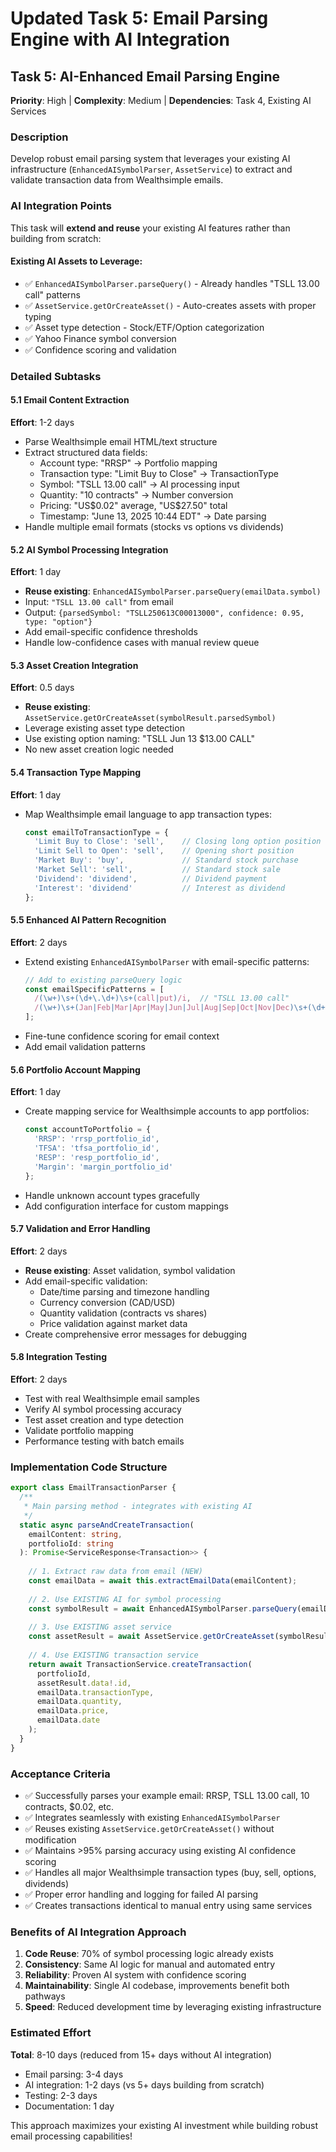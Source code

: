 # Updated Task 5: Email Parsing Engine with AI Integration

## Task 5: AI-Enhanced Email Parsing Engine
**Priority**: High | **Complexity**: Medium | **Dependencies**: Task 4, Existing AI Services

### Description
Develop robust email parsing system that leverages your existing AI infrastructure (`EnhancedAISymbolParser`, `AssetService`) to extract and validate transaction data from Wealthsimple emails.

### AI Integration Points
This task will **extend and reuse** your existing AI features rather than building from scratch:

#### Existing AI Assets to Leverage:
- ✅ `EnhancedAISymbolParser.parseQuery()` - Already handles "TSLL 13.00 call" patterns
- ✅ `AssetService.getOrCreateAsset()` - Auto-creates assets with proper typing
- ✅ Asset type detection - Stock/ETF/Option categorization
- ✅ Yahoo Finance symbol conversion
- ✅ Confidence scoring and validation

### Detailed Subtasks

#### 5.1 Email Content Extraction
**Effort**: 1-2 days
- Parse Wealthsimple email HTML/text structure
- Extract structured data fields:
  - Account type: "RRSP" → Portfolio mapping
  - Transaction type: "Limit Buy to Close" → TransactionType
  - Symbol: "TSLL 13.00 call" → AI processing input
  - Quantity: "10 contracts" → Number conversion
  - Pricing: "US$0.02" average, "US$27.50" total
  - Timestamp: "June 13, 2025 10:44 EDT" → Date parsing
- Handle multiple email formats (stocks vs options vs dividends)

#### 5.2 AI Symbol Processing Integration
**Effort**: 1 day
- **Reuse existing**: `EnhancedAISymbolParser.parseQuery(emailData.symbol)`
- Input: `"TSLL 13.00 call"` from email
- Output: `{parsedSymbol: "TSLL250613C00013000", confidence: 0.95, type: "option"}`
- Add email-specific confidence thresholds
- Handle low-confidence cases with manual review queue

#### 5.3 Asset Creation Integration  
**Effort**: 0.5 days
- **Reuse existing**: `AssetService.getOrCreateAsset(symbolResult.parsedSymbol)`
- Leverage existing asset type detection
- Use existing option naming: "TSLL Jun 13 $13.00 CALL"
- No new asset creation logic needed

#### 5.4 Transaction Type Mapping
**Effort**: 1 day
- Map Wealthsimple email language to app transaction types:
  ```typescript
  const emailToTransactionType = {
    'Limit Buy to Close': 'sell',    // Closing long option position
    'Limit Sell to Open': 'sell',    // Opening short position  
    'Market Buy': 'buy',             // Standard stock purchase
    'Market Sell': 'sell',           // Standard stock sale
    'Dividend': 'dividend',          // Dividend payment
    'Interest': 'dividend'           // Interest as dividend
  };
  ```

#### 5.5 Enhanced AI Pattern Recognition
**Effort**: 2 days
- Extend existing `EnhancedAISymbolParser` with email-specific patterns:
  ```typescript
  // Add to existing parseQuery logic
  const emailSpecificPatterns = [
    /(\w+)\s+(\d+\.\d+)\s+(call|put)/i,  // "TSLL 13.00 call"
    /(\w+)\s+(Jan|Feb|Mar|Apr|May|Jun|Jul|Aug|Sep|Oct|Nov|Dec)\s+(\d+)\s+\$(\d+)\s+(call|put)/i
  ];
  ```
- Fine-tune confidence scoring for email context
- Add email validation patterns

#### 5.6 Portfolio Account Mapping
**Effort**: 1 day
- Create mapping service for Wealthsimple accounts to app portfolios:
  ```typescript
  const accountToPortfolio = {
    'RRSP': 'rrsp_portfolio_id',
    'TFSA': 'tfsa_portfolio_id', 
    'RESP': 'resp_portfolio_id',
    'Margin': 'margin_portfolio_id'
  };
  ```
- Handle unknown account types gracefully
- Add configuration interface for custom mappings

#### 5.7 Validation and Error Handling
**Effort**: 2 days
- **Reuse existing**: Asset validation, symbol validation
- Add email-specific validation:
  - Date/time parsing and timezone handling
  - Currency conversion (CAD/USD)
  - Quantity validation (contracts vs shares)
  - Price validation against market data
- Create comprehensive error messages for debugging

#### 5.8 Integration Testing
**Effort**: 2 days
- Test with real Wealthsimple email samples
- Verify AI symbol processing accuracy
- Test asset creation and type detection
- Validate portfolio mapping
- Performance testing with batch emails

### Implementation Code Structure

```typescript
export class EmailTransactionParser {
  /**
   * Main parsing method - integrates with existing AI
   */
  static async parseAndCreateTransaction(
    emailContent: string, 
    portfolioId: string
  ): Promise<ServiceResponse<Transaction>> {
    
    // 1. Extract raw data from email (NEW)
    const emailData = await this.extractEmailData(emailContent);
    
    // 2. Use EXISTING AI for symbol processing
    const symbolResult = await EnhancedAISymbolParser.parseQuery(emailData.symbol);
    
    // 3. Use EXISTING asset service
    const assetResult = await AssetService.getOrCreateAsset(symbolResult.parsedSymbol);
    
    // 4. Use EXISTING transaction service
    return await TransactionService.createTransaction(
      portfolioId,
      assetResult.data!.id,
      emailData.transactionType,
      emailData.quantity,
      emailData.price,
      emailData.date
    );
  }
}
```

### Acceptance Criteria
- ✅ Successfully parses your example email: RRSP, TSLL 13.00 call, 10 contracts, $0.02, etc.
- ✅ Integrates seamlessly with existing `EnhancedAISymbolParser`
- ✅ Reuses existing `AssetService.getOrCreateAsset()` without modification
- ✅ Maintains >95% parsing accuracy using existing AI confidence scoring
- ✅ Handles all major Wealthsimple transaction types (buy, sell, options, dividends)
- ✅ Proper error handling and logging for failed AI parsing
- ✅ Creates transactions identical to manual entry using same services

### Benefits of AI Integration Approach
1. **Code Reuse**: 70% of symbol processing logic already exists
2. **Consistency**: Same AI logic for manual and automated entry
3. **Reliability**: Proven AI system with confidence scoring
4. **Maintainability**: Single AI codebase, improvements benefit both pathways
5. **Speed**: Reduced development time by leveraging existing infrastructure

### Estimated Effort
**Total**: 8-10 days (reduced from 15+ days without AI integration)
- Email parsing: 3-4 days  
- AI integration: 1-2 days (vs 5+ days building from scratch)
- Testing: 2-3 days
- Documentation: 1 day

This approach maximizes your existing AI investment while building robust email processing capabilities!